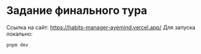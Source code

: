 # Задание финального тура

Ссылка на сайт: https://habits-manager-ayemind.vercel.app/
Для запуска локально:

```cmd
pnpm dev
```
